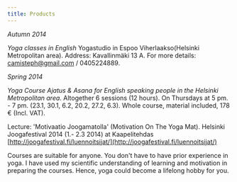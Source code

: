 ```yaml
---
title: Products
---
```


_Autumn 2014_

*Yoga classes in English* Yogastudio in Espoo Viherlaakso(Helsinki Metropolitan area). Address: Kavallinmäki 13 A. For more details: camisteph@gmail.com / 0405224889.


_Spring 2014_


*Yoga Course Ajatus & Asana for English speaking people in the Helsinki Metropolitan area*. Altogether 6 sessions (12 hours). On Thursdays at 5 pm. - 7 pm. (23.1, 30.1, 6.2, 20.2, 27.2, 6.3). Whole course, material included, 178 € (Incl. VAT).

Lecture: 'Motivaatio Joogamatolla' (Motivation On The Yoga Mat). Helsinki Joogafestival 2014 (1.- 2.3 2014) at Kaapelitehdas [http://joogafestival.fi/luennoitsijat/](http://joogafestival.fi/luennoitsijat/)

Courses are suitable for anyone. You don't have to have prior experience in yoga. I have used my scientific understanding of learning and motivation in preparing the courses. Hence, yoga could become a lifelong hobby for you.



